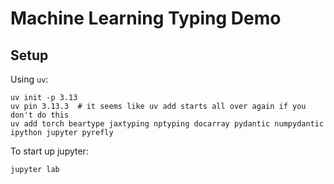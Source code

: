 # Machine Learning Typing Demo

## Setup

Using `uv`:
```
uv init -p 3.13
uv pin 3.13.3  # it seems like uv add starts all over again if you don't do this
uv add torch beartype jaxtyping nptyping docarray pydantic numpydantic ipython jupyter pyrefly
```
To start up jupyter:
```
jupyter lab
```
